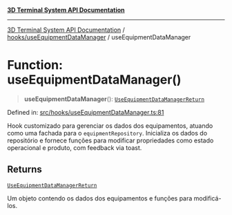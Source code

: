 [**3D Terminal System API Documentation**](../../../README.md)

***

[3D Terminal System API Documentation](../../../README.md) / [hooks/useEquipmentDataManager](../README-1.md) / useEquipmentDataManager

# Function: useEquipmentDataManager()

> **useEquipmentDataManager**(): [`UseEquipmentDataManagerReturn`](../interfaces/UseEquipmentDataManagerReturn-1.md)

Defined in: [src/hooks/useEquipmentDataManager.ts:81](https://github.com/Dicommunitas/ThreeJS_Terminal_3D/blob/99a29fe17cab393c4120b6b5906a4ebb1fb3c239/src/hooks/useEquipmentDataManager.ts#L81)

Hook customizado para gerenciar os dados dos equipamentos, atuando como uma fachada para o `equipmentRepository`.
Inicializa os dados do repositório e fornece funções para modificar
propriedades como estado operacional e produto, com feedback via toast.

## Returns

[`UseEquipmentDataManagerReturn`](../interfaces/UseEquipmentDataManagerReturn-1.md)

Um objeto contendo os dados dos equipamentos
                                        e funções para modificá-los.
